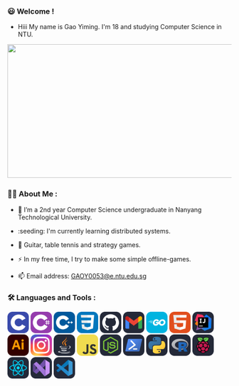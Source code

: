 ### :smiley: Welcome !

- Hiii My name is Gao Yiming. I'm 18 and studying Computer Science in NTU. 



<div align="center">
  <img src="https://media.giphy.com/media/dWesBcTLavkZuG35MI/giphy.gif" width="600" height="300"/>
</div>



### :man_technologist: About Me :

- :telescope: I’m a 2nd year Computer Science undergraduate in Nanyang Technological University. 

- :seeding: I'm currently learning distributed systems.

- :smiling_face_with_three_hearts: Guitar, table tennis and strategy games. 

- :zap: In my free time, I try to make some simple offline-games. 

- :mailbox: Email address: GAOY0053@e.ntu.edu.sg



### :hammer_and_wrench: Languages and Tools : 

<div>
  <img src="./icons/C.svg" width="48">
  <img src="./icons/CS.svg" width="48">
  <img src="./icons/CPP.svg" width="48">
  <img src="./icons/CSS.svg" width="48">
  <img src="./icons/Github-Dark.svg" width="48">
  <img src="./icons/Gmail-Dark.svg" width="48">
  <img src="./icons/GoLang.svg" width="48">
  <img src="./icons/HTML.svg" width="48">
  <img src="./icons/Idea-Dark.svg" width="48">
  <img src="./icons/Illustrator.svg" width="48">
  <img src="./icons/Instagram.svg" width="48">
  <img src="./icons/Java-Dark.svg" width="48">
  <img src="./icons/JavaScript.svg" width="48">
  <img src="./icons/NodeJS-Dark.svg" width="48">
  <img src="./icons/Powershell-Dark.svg" width="48">
  <img src="./icons/Python-Dark.svg" width="48">
  <img src="./icons/R-Dark.svg" width="48">
  <img src="./icons/RaspberryPi-Dark.svg" width="48">
  <img src="./icons/React-Dark.svg" width="48">
  <img src="./icons/VisualStudio-Dark.svg" width="48">
  <img src="./icons/VSCode-Dark.svg" width="48">
</div>
